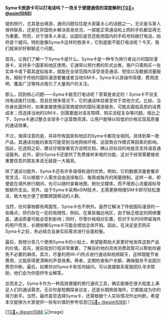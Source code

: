 **Syma卡旅游卡可以打电话吗？一场关于便捷通信的深度解析[[TG💪+ @esim1088](https://t.me/s/esim1088)]**

提到旅行，尤其是出境游，通讯问题往往是大家最关心的话题之一。无论是与家人保持联系，还是在异国他乡解决突发状况，一部能正常通话和上网的手机都显得尤为重要。然而，对于很多人来说，出国后是否还能用国内的手机号码拨打电话，始终是个疑问。特别是像Syma卡这样的旅游卡，它到底能不能打电话呢？今天，我们就来好好聊聊这个问题。

首先，让我们了解一下Syma卡是什么。Syma卡是一种专为旅行者设计的国际漫游卡，支持多个国家和地区使用。它通常以预付费的形式出售，用户只需购买一张实体卡或下载其虚拟版本，就能在全球范围内享受语音通话、短信以及数据流量服务。相较于传统的国际漫游套餐或者当地SIM卡，Syma卡以其操作简便、费用透明、覆盖广泛等特点吸引了大量用户的关注。

那么，回到核心问题——Syma卡能否打电话呢？答案是肯定的！Syma卡不仅支持电话拨打功能，而且在很多情况下，它的通话体验甚至优于其他方式。比如，当你身处国外时，如果直接使用运营商提供的国际漫游服务，可能会面临高昂的话费成本；而选择当地的SIM卡，则需要面对语言障碍、购买流程复杂等问题。相比之下，Syma卡通过整合全球多个运营商资源，让用户能够以较低的价格实现高质量的通话效果。

不过，值得注意的是，并非所有国家和地区的Syma卡都完全相同。具体到某一款产品，其通话功能的表现可能受到当地网络环境、运营商合作模式等因素的影响。因此，在选购之前，建议仔细查看官方说明文档，确认目标目的地是否支持语音通话服务。此外，部分Syma卡还提供了免费接听来电的功能，这对于经常需要接收重要信息的朋友来说无疑是一大福音。

除了通话功能外，Syma卡还有许多值得称道的优势。例如，它的数据流量套餐非常灵活，可以根据个人需求自由选择每日、每周或每月的用量限制。这样一来，即便是在境外旅行期间，也可以随时查看地图、刷社交媒体，而不用担心流量超标导致额外支出。另外，由于Syma卡采用eSIM技术，无需更换物理SIM卡即可轻松激活，极大地方便了频繁跨国移动的人群。

当然，任何事物都有两面性，Syma卡也不例外。虽然它解决了传统国际漫游的一些痛点，但仍存在一定的局限性。例如，在某些偏远地区，由于缺乏稳定的网络覆盖，通话质量可能会受到影响；同时，尽管价格相对实惠，但对于长时间停留海外的用户而言，长期依赖Syma卡可能会增加总体开销。因此，在决定是否购买Syma卡之前，务必结合自身实际需求进行全面权衡。

最后，我想分享几个使用Syma卡的小贴士，希望能帮助大家更好地发挥这款产品的价值。首先，提前规划行程非常重要，了解目的地的具体资费政策可以帮助你避免不必要的麻烦。其次，尽量利用Wi-Fi热点进行通话和视频聊天，这样既能节省费用，又能获得更清晰的声音效果。再者，定期检查账户余额，确保服务不会因欠费而中断。最后，如果你对Syma卡有任何疑问，可以直接联系客服团队寻求帮助，他们会为你提供专业解答。

总而言之，Syma卡作为一种高效便捷的旅行通讯工具，确实能够在很大程度上满足人们的通话需求。无论你是短期探亲访友，还是长期旅居海外，它都能成为你的得力助手。当然，最终是否选择Syma卡，还需根据个人实际情况作出判断。希望本文能够为大家提供一些有价值的参考信息[[TG💪+ @esim1088](https://t.me/s/esim1088)]！

[[TG💪+ @esim1088](https://t.me/s/esim1088) ![Image](https://i.postimg.cc/4NQfJmqS/Snipaste-2025-05-13-00-14-12.png)]